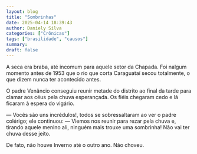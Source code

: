 ```yaml
---
layout: blog
title: "Sombrinhas"
date: 2025-04-14 18:39:43
author: Daniely Silva
categories: ["Crônicas"]
tags: ["brasilidade", "causos"]
summary:
draft: false
---
```


A seca era braba, até incomum para aquele setor da Chapada. Foi nalgum momento antes de 1953 que o rio que corta Caraguataí secou totalmente, o que dizem nunca ter acontecido antes.

O padre Venâncio conseguiu reunir metade do distrito ao final da tarde para clamar aos céus pela chuva esperançada. Os fiéis chegaram cedo e lá ficaram à espera do vigário.

— Vocês são uns incrédulos!, todos se sobressaltaram ao ver o padre colérigo; ele continuou: — Viemos nos reunir para rezar pela chuva e, tirando aquele menino ali, ninguém mais trouxe uma sombrinha! Não vai ter chuva desse jeito.

De fato, não houve Inverno até o outro ano. Não choveu.
